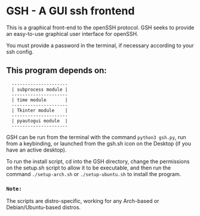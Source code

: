 # GSH - A GUI ssh frontend
This is a graphical front-end to the openSSH protocol.
GSH seeks to provide an easy-to-use graphical user interface for openSSH.

You must provide a password in the terminal, if necessary according to your ssh config.


## This program depends on:
```
  ---------------------
  | subprocess module |
  ---------------------
  | time module       |
  ---------------------
  | Tkinter module    |
  ---------------------
  | pyautogui module  |
  ---------------------  
```  
GSH can be run from the terminal with the command `python3 gsh.py`,
run from a keybinding, or launched from the gsh.sh icon on the Desktop (if you have an
active desktop).

To run the install script, cd into the GSH directory, 
change the permissions on the setup.sh script to allow it to be executable,
and then run the command `./setup-arch.sh` or `./setup-ubuntu.sh`
to install the program.

### `Note:`
The scripts are distro-specific, working for any Arch-based or
Debian/Ubuntu-based distros.
